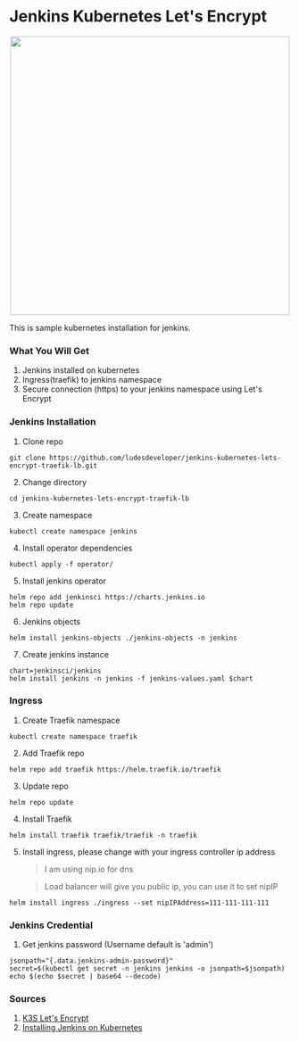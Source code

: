 # Jenkins Kubernetes Let's Encrypt

<p align="center">
<img src="pic/ludes.png" width="500">
</p>

This is sample kubernetes installation for jenkins.

### **What You Will Get**

1. Jenkins installed on kubernetes
2. Ingress(traefik) to jenkins namespace
3. Secure connection (https) to your jenkins namespace using Let's Encrypt

### **Jenkins Installation**

1. Clone repo

```
git clone https://github.com/ludesdeveloper/jenkins-kubernetes-lets-encrypt-traefik-lb.git
```

2. Change directory

```
cd jenkins-kubernetes-lets-encrypt-traefik-lb
```

3. Create namespace

```
kubectl create namespace jenkins
```

4. Install operator dependencies

```
kubectl apply -f operator/
```

5. Install jenkins operator

```
helm repo add jenkinsci https://charts.jenkins.io
helm repo update
```

6. Jenkins objects

```
helm install jenkins-objects ./jenkins-objects -n jenkins
```

7. Create jenkins instance

```
chart=jenkinsci/jenkins
helm install jenkins -n jenkins -f jenkins-values.yaml $chart
```

### **Ingress**

1. Create Traefik namespace

```
kubectl create namespace traefik
```

2. Add Traefik repo

```
helm repo add traefik https://helm.traefik.io/traefik
```

3. Update repo

```
helm repo update
```

4. Install Traefik

```
helm install traefik traefik/traefik -n traefik
```

5. Install ingress, please change with your ingress controller ip address
   > I am using nip.io for dns

   > Load balancer will give you public ip, you can use it to set nipIP

```
helm install ingress ./ingress --set nipIPAddress=111-111-111-111
```

### **Jenkins Credential**

1. Get jenkins password (Username default is 'admin')

```
jsonpath="{.data.jenkins-admin-password}"
secret=$(kubectl get secret -n jenkins jenkins -o jsonpath=$jsonpath)
echo $(echo $secret | base64 --decode)
```

### **Sources**

1. [K3S Let's Encrypt](https://k3s.rocks/https-cert-manager-letsencrypt/)
2. [Installing Jenkins on Kubernetes](https://www.jenkins.io/doc/book/installing/kubernetes/)
